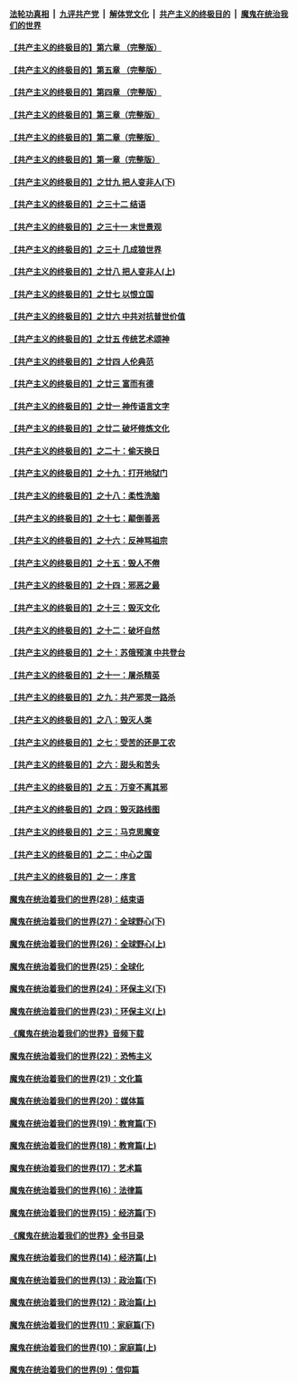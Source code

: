 ####  [法轮功真相](../../../../basic/blob/master/README.md?t=02231952) &nbsp;|&nbsp; [九评共产党](../../../../9ping.md/blob/master/README.md?t=02231952) &nbsp;|&nbsp; [解体党文化](../../../../jtdwh.md/blob/master/README.md?t=02231952)  &nbsp;|&nbsp; [共产主义的终极目的](../../../../gczydzjmd.md/blob/master/README.md?t=02231952) &nbsp;|&nbsp; [魔鬼在统治我们的世界](../../../../mgztzwmdsj.md/blob/master/README.md?t=02231952) 

#### [【共产主义的终极目的】第六章 （完整版）](../pages/nsc422/n11428913.md?t=02231952) 

#### [【共产主义的终极目的】第五章 （完整版）](../pages/nsc422/n11428912.md?t=02231952) 

#### [【共产主义的终极目的】第四章 （完整版）](../pages/nsc422/n11428907.md?t=02231952) 

#### [【共产主义的终极目的】第三章（完整版）](../pages/nsc422/n11428848.md?t=02231952) 

#### [【共产主义的终极目的】第二章（完整版）](../pages/nsc422/n11428831.md?t=02231952) 

#### [【共产主义的终极目的】第一章（完整版）](../pages/nsc422/n11417651.md?t=02231952) 

#### [【共产主义的终极目的】之廿九 把人变非人(下)](../pages/nsc422/n11344140.md?t=02231952) 

#### [【共产主义的终极目的】之三十二 结语](../pages/nsc422/n11360535.md?t=02231952) 

#### [【共产主义的终极目的】之三十一 末世景观](../pages/nsc422/n11351129.md?t=02231952) 

#### [【共产主义的终极目的】之三十 几成狼世界](../pages/nsc422/n11348280.md?t=02231952) 

#### [【共产主义的终极目的】之廿八 把人变非人(上)](../pages/nsc422/n11340492.md?t=02231952) 

#### [【共产主义的终极目的】之廿七 以恨立国](../pages/nsc422/n11336944.md?t=02231952) 

#### [【共产主义的终极目的】之廿六 中共对抗普世价值](../pages/nsc422/n11324785.md?t=02231952) 

#### [【共产主义的终极目的】之廿五 传统艺术颂神](../pages/nsc422/n11296396.md?t=02231952) 

#### [【共产主义的终极目的】之廿四 人伦典范](../pages/nsc422/n11296397.md?t=02231952) 

#### [【共产主义的终极目的】之廿三 富而有德](../pages/nsc422/n11283598.md?t=02231952) 

#### [【共产主义的终极目的】之廿一 神传语言文字](../pages/nsc422/n11263265.md?t=02231952) 

#### [【共产主义的终极目的】之廿二 破坏修炼文化](../pages/nsc422/n11245728.md?t=02231952) 

#### [【共产主义的终极目的】之二十：偷天换日](../pages/nsc422/n11238846.md?t=02231952) 

#### [【共产主义的终极目的】之十九：打开地狱门](../pages/nsc422/n11206376.md?t=02231952) 

#### [【共产主义的终极目的】之十八：柔性洗脑](../pages/nsc422/n11199994.md?t=02231952) 

#### [【共产主义的终极目的】之十七：颠倒善恶](../pages/nsc422/n11179782.md?t=02231952) 

#### [【共产主义的终极目的】之十六：反神骂祖宗](../pages/nsc422/n11166798.md?t=02231952) 

#### [【共产主义的终极目的】之十五：毁人不倦](../pages/nsc422/n11166792.md?t=02231952) 

#### [【共产主义的终极目的】之十四：邪恶之最](../pages/nsc422/n11150249.md?t=02231952) 

#### [【共产主义的终极目的】之十三：毁灭文化](../pages/nsc422/n11135227.md?t=02231952) 

#### [【共产主义的终极目的】之十二：破坏自然](../pages/nsc422/n11135214.md?t=02231952) 

#### [【共产主义的终极目的】之十：苏俄预演 中共登台](../pages/nsc422/n11118424.md?t=02231952) 

#### [【共产主义的终极目的】之十一：屠杀精英](../pages/nsc422/n11118442.md?t=02231952) 

#### [【共产主义的终极目的】之九：共产邪灵一路杀](../pages/nsc422/n11114139.md?t=02231952) 

#### [【共产主义的终极目的】之八：毁灭人类](../pages/nsc422/n11108503.md?t=02231952) 

#### [【共产主义的终极目的】之七：受苦的还是工农](../pages/nsc422/n11101809.md?t=02231952) 

#### [【共产主义的终极目的】之六：甜头和苦头](../pages/nsc422/n11096971.md?t=02231952) 

#### [【共产主义的终极目的】之五：万变不离其邪](../pages/nsc422/n11091285.md?t=02231952) 

#### [【共产主义的终极目的】之四：毁灭路线图](../pages/nsc422/n11086284.md?t=02231952) 

#### [【共产主义的终极目的】之三：马克思魔变](../pages/nsc422/n11061941.md?t=02231952) 

#### [【共产主义的终极目的】之二：中心之国](../pages/nsc422/n11047728.md?t=02231952) 

#### [【共产主义的终极目的】之一：序言](../pages/nsc422/n11086077.md?t=02231952) 

#### [魔鬼在统治着我们的世界(28)：结束语](../pages/nsc422/n10936246.md?t=02231952) 

#### [魔鬼在统治着我们的世界(27)：全球野心(下)](../pages/nsc422/n10928319.md?t=02231952) 

#### [魔鬼在统治着我们的世界(26)：全球野心(上)](../pages/nsc422/n10900318.md?t=02231952) 

#### [魔鬼在统治着我们的世界(25)：全球化](../pages/nsc422/n10788205.md?t=02231952) 

#### [魔鬼在统治着我们的世界(24)：环保主义(下)](../pages/nsc422/n10695307.md?t=02231952) 

#### [魔鬼在统治着我们的世界(23)：环保主义(上)](../pages/nsc422/n10688613.md?t=02231952) 

#### [《魔鬼在统治着我们的世界》音频下载](../pages/nsc422/n10635553.md?t=02231952) 

#### [魔鬼在统治着我们的世界(22)：恐怖主义](../pages/nsc422/n10614727.md?t=02231952) 

#### [魔鬼在统治着我们的世界(21)：文化篇](../pages/nsc422/n10597706.md?t=02231952) 

#### [魔鬼在统治着我们的世界(20)：媒体篇](../pages/nsc422/n10586579.md?t=02231952) 

#### [魔鬼在统治着我们的世界(19)：教育篇(下)](../pages/nsc422/n10564808.md?t=02231952) 

#### [魔鬼在统治着我们的世界(18)：教育篇(上)](../pages/nsc422/n10526970.md?t=02231952) 

#### [魔鬼在统治着我们的世界(17)：艺术篇](../pages/nsc422/n10499093.md?t=02231952) 

#### [魔鬼在统治着我们的世界(16)：法律篇](../pages/nsc422/n10485969.md?t=02231952) 

#### [魔鬼在统治着我们的世界(15)：经济篇(下)](../pages/nsc422/n10469975.md?t=02231952) 

#### [《魔鬼在统治着我们的世界》全书目录](../pages/nsc422/n10464261.md?t=02231952) 

#### [魔鬼在统治着我们的世界(14)：经济篇(上)](../pages/nsc422/n10457370.md?t=02231952) 

#### [魔鬼在统治着我们的世界(13)：政治篇(下)](../pages/nsc422/n10448270.md?t=02231952) 

#### [魔鬼在统治着我们的世界(12)：政治篇(上)](../pages/nsc422/n10444576.md?t=02231952) 

#### [魔鬼在统治着我们的世界(11)：家庭篇(下)](../pages/nsc422/n10440961.md?t=02231952) 

#### [魔鬼在统治着我们的世界(10)：家庭篇(上)](../pages/nsc422/n10435448.md?t=02231952) 

#### [魔鬼在统治着我们的世界(9)：信仰篇](../pages/nsc422/n10432159.md?t=02231952) 

